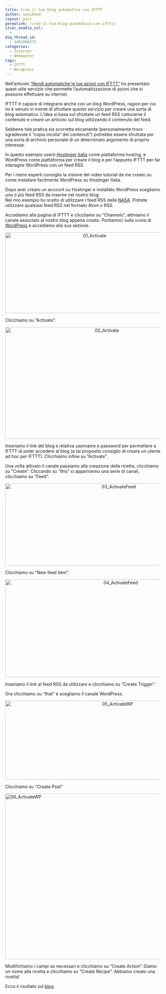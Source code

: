 ```yaml
---
title: Crea il tuo blog automatico con IFTTT
author: unnikked
layout: post
permalink: /crea-il-tuo-blog-automatico-con-ifttt/
itsec_enable_ssl:
  - 
dsq_thread_id:
  - 1401060375
categories:
  - Internet
  - Webmaster
tags:
  - IFTTT
  - Wordpress
---
```


Nell&#8217;articolo <a title="Rendi automatiche le tue azioni con If This Then That" href="http://unnikked.tk/automatizza-if-this-then-that/" target="_blank">&#8220;Rendi automatiche le tue azioni con IFTTT&#8221;</a> ho presentato quest utile servizio che permette l&#8217;automatizzazione di azioni che si possono effettuare su internet.

IFTTT è capace di integrarsi anche con un blog WordPress, ragion per cui mi è venuto in mente di sfruttare questo servizio per creare una sorta di blog automatico. L&#8217;idea si basa sul sfruttare un feed RSS catturarne il contenuto e creare un articolo sul blog utilizzando il contenuto del feed.

Sebbene tale pratica sia scorretta eticamente (personalmente trovo sgradevole il &#8220;copia incolla&#8221; dei contenuti&#8221;) potrebbe essere sfruttata per una sorta di archivio personale di un determinato argomento di proprio interesse.

In questo esempio userò <a href="http://bit.ly/YSiSku" target="_blank">Hostinger Italia</a> come piattaforma hosting, e WordPress come piattaforma per creare il blog e per l&#8217;appunto IFTTT per far interagire WordPress con un feed RSS.

Per i meno esperti consiglio la visione del video tutorial da me creato su come installare facilmente WordPress su Hostinger Italia.

Dopo aver creato un account su Hostinger e installato WordPress scegliamo uno o più feed RSS da inserire nel nostro blog.  
Nel mio esempio ho scelto di utilizzare i feed RSS della [NASA][1]. Potrete utilizzare qualsiasi feed RSS nel formato Atom o RSS.

Accediamo alla pagina di IFTTT e cliccliamo su &#8220;Channels&#8221;, attiviamo il canale associato al nostro blog appena creato. Portiamoci sulla icona di [WordPress][2] e accediamo alla sua sezione.

<p style="text-align: center;">
  <img class="aligncenter  wp-image-1014" alt="01_Activate" src="http://unnikked.tk/wp-content/uploads/2013/06/01_Activate.png" width="564" height="261" />
</p>

Clicchiamo su &#8220;Activate&#8221;.

<p style="text-align: center;">
  <img class="aligncenter  wp-image-1015" alt="02_Activate" src="http://unnikked.tk/wp-content/uploads/2013/06/02_Activate.png" width="643" height="361" />
</p>

Inseriamo il link del blog e relativa username e password per permettere a IFTTT di poter accedere al blog (a tal proposito consiglio di creare un utente ad hoc per IFTTT). Clicchiamo infine su &#8220;Activate&#8221;.

Una volta attivato il canale passiamo alla creazione della ricetta, clicchiamo su &#8220;Create&#8221;. Cliccando su &#8220;this&#8221; ci appariranno una serie di canali, clicchiamo su &#8220;Feed&#8221;.

<p style="text-align: center;">
  <img class="aligncenter  wp-image-1016" alt="03_ActivateFeed" src="http://unnikked.tk/wp-content/uploads/2013/06/03_ActivateFeed.png" width="720" height="265" />
</p>

Clicchiamo su &#8220;New feed item&#8221;.

<p style="text-align: center;">
  <img class="aligncenter  wp-image-1017" alt="04_ActivateFeed" src="http://unnikked.tk/wp-content/uploads/2013/06/04_ActivateFeed.png" width="732" height="316" />
</p>

Inseriamo il link al feed RSS da utilizzare e clicchiamo su &#8220;Create Trigger&#8221;.

Ora clicchiamo su &#8220;that&#8221; e scegliamo il canale WordPress.

<p style="text-align: center;">
  <img class="aligncenter  wp-image-1018" alt="05_ActivateWP" src="http://unnikked.tk/wp-content/uploads/2013/06/05_ActivateWP.png" width="712" height="255" />
</p>

Clicchiamo su &#8220;Create Post&#8221;

<img class="aligncenter size-full wp-image-1019" alt="06_ActivateWP" src="http://unnikked.tk/wp-content/uploads/2013/06/06_ActivateWP.png" width="578" height="535" />

Modifichiamo i campi se necessari e clicchiamo su &#8220;Create Action&#8221;. Diamo un nome alla ricetta e clicchiamo su &#8220;Create Recipe&#8221;. Abbiamo creato una ricetta!

Ecco il risultato sul <a href="http://spacenews.p.ht" target="_blank">blog</a>.


 [1]: http://www.nasa.gov/rss/
 [2]: https://ifttt.com/wordpress